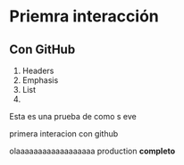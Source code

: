 # Priemra interacción
## **Con GitHub**

1. Headers 
2. Emphasis 
3. List 
4. 

Esta es una prueba de como s eve 

primera interacion con github 



olaaaaaaaaaaaaaaaaaa
production **completo**
